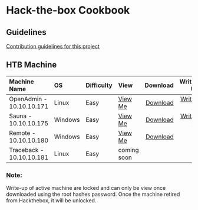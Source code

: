 # Hack-the-box Cookbook 

## Guidelines  
[Contribution guidelines for this project](https://github.com/codingninja008/Hack-the-Box-Cookbook/blob/master/Guidelines.md)


## HTB Machine

  | Machine Name | OS  | Difficulty | View | Download     |Write-Up    |
  | :---         |:--- |:---        |:---  |      ---:    | ---:       |
  |OpenAdmin - 10.10.10.171 |Linux | Easy |[View Me](https://github.com/codingninja008/Hack-the-Box-Cookbook/blob/master/OpenAdmin%20Cookbook.pdf) |[Download](https://github.com/codingninja008/Hack-the-Box-Cookbook/raw/master/OpenAdmin%20Cookbook.pdf) |[Write-up](https://github.com/codingninja008/HackTheBox-Write-Ups/blob/master/Machines/OpenAdmin%20WriteUp.pdf)
  |Sauna - 10.10.10.175 |Windows |Easy |[View Me](https://github.com/codingninja008/Hack-the-Box-Cookbook/blob/master/Sauna%20Cookbook.pdf) |[Download](https://github.com/codingninja008/Hack-the-Box-Cookbook/raw/master/Sauna%20Cookbook.pdf)  | [Write-up](https://github.com/codingninja008/Hack-the-Box-Cookbook/blob/master/Sauna%20Writeup%20(Justin%20Loke).pdf)
  |Remote - 10.10.10.180 |Windows |Easy  | [View Me](https://github.com/codingninja008/Hack-the-Box-Cookbook/blob/master/Remote%20CookBook.pdf) | [Download](https://github.com/codingninja008/Hack-the-Box-Cookbook/raw/master/Remote%20CookBook.pdf) | | 
  |Traceback - 10.10.10.181 |Linux |Easy  | coming soon | | | 
 
 ### Note: 
Write-up of active machine are locked and can only be view once downloaded using the root hashes password. Once the machine retired from Hackthebox, it will be unlocked.







